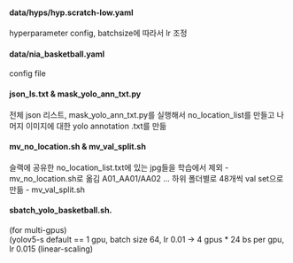 #### data/hyps/hyp.scratch-low.yaml 
hyperparameter config, batchsize에 따라서 lr 조정 

#### data/nia_basketball.yaml  
config file  
                   
#### json_ls.txt & mask_yolo_ann_txt.py  
전체 json 리스트, mask_yolo_ann_txt.py를 실행해서 no_location_list를 만들고 나머지 이미지에 대한 yolo annotation .txt를 만듦

#### mv_no_location.sh & mv_val_split.sh 
슬랙에 공유한 no_location_list.txt에 있는 jpg들을 학습에서 제외 - mv_no_location.sh로 옮김 
A01_AA01/AA02 ... 하위 폴더별로 48개씩 val set으로 만듦 - mv_val_split.sh 

#### sbatch_yolo_basketball.sh. 
(for multi-gpus)  
(yolov5-s default == 1 gpu, batch size 64, lr 0.01 -> 4 gpus * 24 bs per gpu, lr 0.015 (linear-scaling)  
~~~ python -m torch.distributed.run --nproc_per_node 4 train.py --img 1920 --batch 96 --epochs 300 --data nia_basketball.yaml --weights yolov5s.pt --device 0,1,2,3 ~~~   
